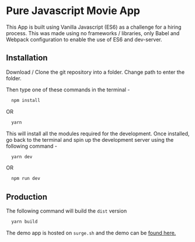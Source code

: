 # Pure Javascript Movie App

This App is built using Vanilla Javascript (ES6) as a challenge for a hiring process. This was made using no frameworks / libraries, only Babel and Webpack configuration to enable the use of ES6 and dev-server.

## Installation
Download / Clone the git repository into a folder. Change path to enter the folder.

Then type one of these commands in the terminal -
```sh
  npm install
```
  OR

```sh
  yarn
```

This will install all the modules required for the development. Once installed, go back to the terminal and spin up the development server using the following command -

```sh
  yarn dev
```
  OR

```sh
  npm run dev
```

## Production

The following command will build the `dist` version 
```sh
  yarn build
```

The demo app is hosted on `surge.sh` and the demo can be [ found here. ](http://amoury-movie-app.surge.sh/)




